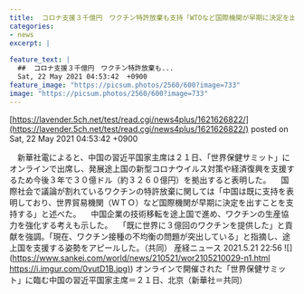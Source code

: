 ```yaml
---
title:  コロナ支援３千億円　ワクチン特許放棄も支持「WTOなど国際機関が早期に決定を出すことを支持する」  
categories:
- news
excerpt: |
  
feature_text: |
  ##  コロナ支援３千億円　ワクチン特許放棄も...
  Sat, 22 May 2021 04:53:42  +0900
feature_image: "https://picsum.photos/2560/600?image=733"
image: "https://picsum.photos/2560/600?image=733"
---
```


[https://lavender.5ch.net/test/read.cgi/news4plus/1621626822/](https://lavender.5ch.net/test/read.cgi/news4plus/1621626822/)
posted on Sat, 22 May 2021 04:53:42  +0900

<!--more-->

　新華社電によると、中国の習近平国家主席は２１日、「世界保健サミット」にオンラインで出席し、発展途上国の新型コロナウイルス対策や経済復興を支援するため今後３年で３０億ドル（約３２６０億円）を拠出すると表明した。 　国際社会で議論が割れているワクチンの特許放棄に関しては「中国は既に支持を表明しており、世界貿易機関（ＷＴＯ）など国際機関が早期に決定を出すことを支持する」と述べた。 　中国企業の技術移転を途上国で進め、ワクチンの生産協力を強化する考えも示した。 　「既に世界に３億回のワクチンを提供した」と貢献を強調。「現在、ワクチン接種の不均衡の問題が突出している」と指摘し、途上国を支援する姿勢をアピールした。（共同） 産経ニュース 2021.5.21 22:56 ![](https://www.sankei.com/world/news/210521/wor2105210029-n1.html [https://i.imgur.com/0vutD1B.jpg)](https://i.imgur.com/0vutD1B.jpg)) オンラインで開催された「世界保健サミット」に臨む中国の習近平国家主席＝２１日、北京（新華社＝共同）

